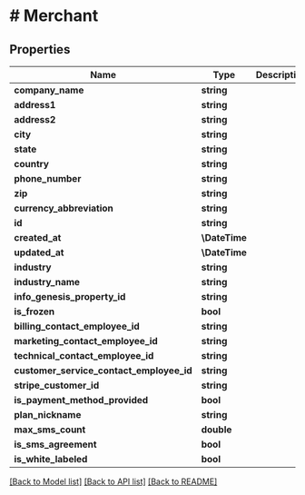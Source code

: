 # # Merchant

## Properties

Name | Type | Description | Notes
------------ | ------------- | ------------- | -------------
**company_name** | **string** |  |
**address1** | **string** |  |
**address2** | **string** |  |
**city** | **string** |  |
**state** | **string** |  |
**country** | **string** |  |
**phone_number** | **string** |  |
**zip** | **string** |  |
**currency_abbreviation** | **string** |  | [optional]
**id** | **string** |  |
**created_at** | **\DateTime** |  |
**updated_at** | **\DateTime** |  |
**industry** | **string** |  |
**industry_name** | **string** |  |
**info_genesis_property_id** | **string** |  |
**is_frozen** | **bool** |  |
**billing_contact_employee_id** | **string** |  |
**marketing_contact_employee_id** | **string** |  |
**technical_contact_employee_id** | **string** |  |
**customer_service_contact_employee_id** | **string** |  |
**stripe_customer_id** | **string** |  |
**is_payment_method_provided** | **bool** |  |
**plan_nickname** | **string** |  |
**max_sms_count** | **double** |  |
**is_sms_agreement** | **bool** |  | [optional]
**is_white_labeled** | **bool** |  | [optional]

[[Back to Model list]](../../README.md#models) [[Back to API list]](../../README.md#endpoints) [[Back to README]](../../README.md)
